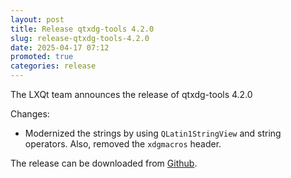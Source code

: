 ```yaml
---
layout: post
title: Release qtxdg-tools 4.2.0
slug: release-qtxdg-tools-4.2.0
date: 2025-04-17 07:12
promoted: true
categories: release
---
```


The LXQt team announces the release of qtxdg-tools 4.2.0

Changes:

 * Modernized the strings by using `QLatin1StringView` and string operators. Also, removed the `xdgmacros` header.

The release can be downloaded from [Github](https://github.com/lxqt/qtxdg-tools/releases).
